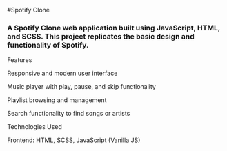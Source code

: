 #Spotify Clone

### A Spotify Clone web application built using JavaScript, HTML, and SCSS. This project replicates the basic design and functionality of Spotify.

Features

Responsive and modern user interface

Music player with play, pause, and skip functionality

Playlist browsing and management

Search functionality to find songs or artists

Technologies Used

Frontend: HTML, SCSS, JavaScript (Vanilla JS)
